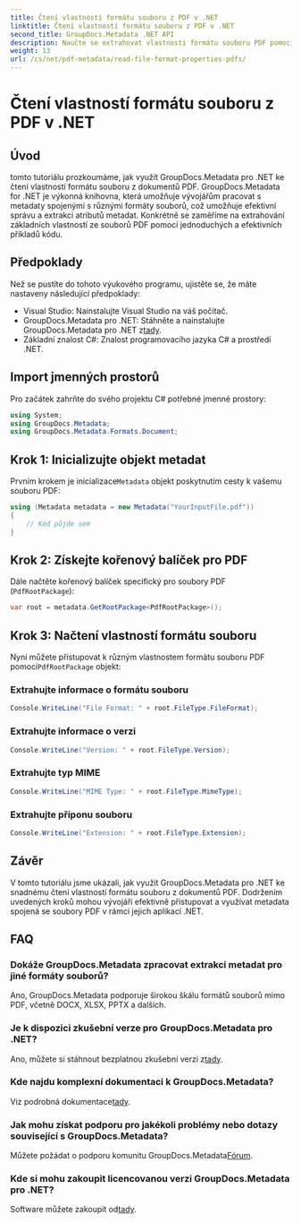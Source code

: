 ```yaml
---
title: Čtení vlastností formátu souboru z PDF v .NET
linktitle: Čtení vlastností formátu souboru z PDF v .NET
second_title: GroupDocs.Metadata .NET API
description: Naučte se extrahovat vlastnosti formátu souboru PDF pomocí GroupDocs.Metadata for .NET. Ponořte se do správy metadat pomocí jednoduchého C#.
weight: 13
url: /cs/net/pdf-metadata/read-file-format-properties-pdfs/
---
```


# Čtení vlastností formátu souboru z PDF v .NET

## Úvod
tomto tutoriálu prozkoumáme, jak využít GroupDocs.Metadata pro .NET ke čtení vlastností formátu souboru z dokumentů PDF. GroupDocs.Metadata for .NET je výkonná knihovna, která umožňuje vývojářům pracovat s metadaty spojenými s různými formáty souborů, což umožňuje efektivní správu a extrakci atributů metadat. Konkrétně se zaměříme na extrahování základních vlastností ze souborů PDF pomocí jednoduchých a efektivních příkladů kódu.
## Předpoklady
Než se pustíte do tohoto výukového programu, ujistěte se, že máte nastaveny následující předpoklady:
- Visual Studio: Nainstalujte Visual Studio na váš počítač.
-  GroupDocs.Metadata pro .NET: Stáhněte a nainstalujte GroupDocs.Metadata pro .NET z[tady](https://releases.groupdocs.com/metadata/net/).
- Základní znalost C#: Znalost programovacího jazyka C# a prostředí .NET.

## Import jmenných prostorů
Pro začátek zahrňte do svého projektu C# potřebné jmenné prostory:
```csharp
using System;
using GroupDocs.Metadata;
using GroupDocs.Metadata.Formats.Document;
```
## Krok 1: Inicializujte objekt metadat
 Prvním krokem je inicializace`Metadata` objekt poskytnutím cesty k vašemu souboru PDF:
```csharp
using (Metadata metadata = new Metadata("YourInputFile.pdf"))
{
    // Kód půjde sem
}
```
## Krok 2: Získejte kořenový balíček pro PDF
Dále načtěte kořenový balíček specifický pro soubory PDF (`PdfRootPackage`):
```csharp
var root = metadata.GetRootPackage<PdfRootPackage>();
```
## Krok 3: Načtení vlastností formátu souboru
 Nyní můžete přistupovat k různým vlastnostem formátu souboru PDF pomocí`PdfRootPackage` objekt:
### Extrahujte informace o formátu souboru
```csharp
Console.WriteLine("File Format: " + root.FileType.FileFormat);
```
### Extrahujte informace o verzi
```csharp
Console.WriteLine("Version: " + root.FileType.Version);
```
### Extrahujte typ MIME
```csharp
Console.WriteLine("MIME Type: " + root.FileType.MimeType);
```
### Extrahujte příponu souboru
```csharp
Console.WriteLine("Extension: " + root.FileType.Extension);
```

## Závěr
V tomto tutoriálu jsme ukázali, jak využít GroupDocs.Metadata pro .NET ke snadnému čtení vlastností formátu souboru z dokumentů PDF. Dodržením uvedených kroků mohou vývojáři efektivně přistupovat a využívat metadata spojená se soubory PDF v rámci jejich aplikací .NET.

## FAQ
### Dokáže GroupDocs.Metadata zpracovat extrakci metadat pro jiné formáty souborů?
Ano, GroupDocs.Metadata podporuje širokou škálu formátů souborů mimo PDF, včetně DOCX, XLSX, PPTX a dalších.
### Je k dispozici zkušební verze pro GroupDocs.Metadata pro .NET?
 Ano, můžete si stáhnout bezplatnou zkušební verzi z[tady](https://releases.groupdocs.com/).
### Kde najdu komplexní dokumentaci k GroupDocs.Metadata?
 Viz podrobná dokumentace[tady](https://tutorials.groupdocs.com/metadata/net/).
### Jak mohu získat podporu pro jakékoli problémy nebo dotazy související s GroupDocs.Metadata?
 Můžete požádat o podporu komunitu GroupDocs.Metadata[Fórum](https://forum.groupdocs.com/c/metadata/14).
### Kde si mohu zakoupit licencovanou verzi GroupDocs.Metadata pro .NET?
 Software můžete zakoupit od[tady](https://purchase.groupdocs.com/buy).